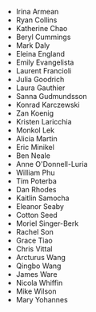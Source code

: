 - Irina Armean
- Ryan Collins
- Katherine Chao
- Beryl Cummings
- Mark Daly
- Eleina England
- Emily Evangelista
- Laurent Francioli
- Julia Goodrich
- Laura Gauthier
- Sanna Gudmundsson
- Konrad Karczewski
- Zan Koenig
- Kristen Laricchia
- Monkol Lek
- Alicia Martin
- Eric Minikel
- Ben Neale
- Anne O'Donnell-Luria
- William Phu
- Tim Poterba
- Dan Rhodes
- Kaitlin Samocha
- Eleanor Seaby
- Cotton Seed
- Moriel Singer-Berk
- Rachel Son
- Grace Tiao
- Chris Vittal
- Arcturus Wang
- Qingbo Wang
- James Ware
- Nicola Whiffin
- Mike Wilson
- Mary Yohannes
